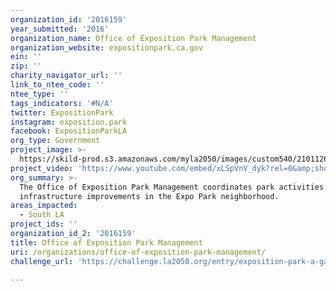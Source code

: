 ```yaml
---
organization_id: '2016159'
year_submitted: '2016'
organization_name: Office of Exposition Park Management
organization_website: expositionpark.ca.gov
ein: ''
zip: ''
charity_navigator_url: ''
link_to_ntee_code: ''
ntee_type: ''
tags_indicators: '#N/A'
twitter: ExpositionPark
instagram: exposition.park
facebook: ExpositionParkLA
org_type: Government
project_image: >-
  https://skild-prod.s3.amazonaws.com/myla2050/images/custom540/2101126065741-team90.jpg
project_video: 'https://www.youtube.com/embed/xLSpVnV_dyk?rel=0&amp;showinfo=0'
org_summary: >-
  The Office of Exposition Park Management coordinates park activities and
  infrastructure improvements in the Expo Park neighborhood.
areas_impacted:
  - South LA
project_ids: ''
organization_id_2: '2016159'
title: Office of Exposition Park Management
uri: /organizations/office-of-exposition-park-management/
challenge_url: 'https://challenge.la2050.org/entry/exposition-park-a-gateway-and-a-destination'

---
```

